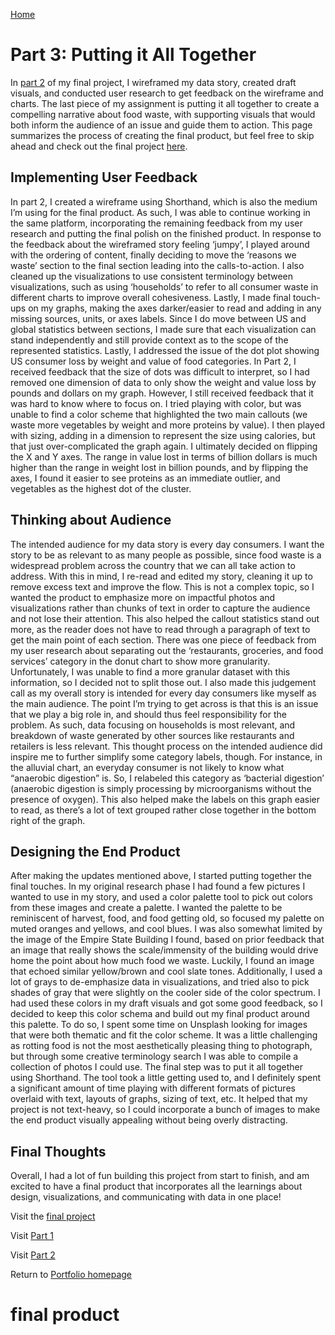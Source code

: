 [Home](/README.md)

# Part 3: Putting it All Together

In [part 2](final_project_part_2.md) of my final project, I wireframed my data story, created draft visuals, and conducted user research to get feedback on the wireframe and charts. The last piece of my assignment is putting it all together to create a compelling narrative about food waste, with supporting visuals that would both inform the audience of an issue and guide them to action. This page summarizes the process of creating the final product, but feel free to skip ahead and check out the final project [here](https://carnegiemellon.shorthandstories.com/waste-not-want-not/index.html). 

## Implementing User Feedback

In part 2, I created a wireframe using Shorthand, which is also the medium I’m using for the final product. As such, I was able to continue working in the same platform, incorporating the remaining feedback from my user research and putting the final polish on the finished product. 
In response to the feedback about the wireframed story feeling ‘jumpy’, I played around with the ordering of content, finally deciding to move the ‘reasons we waste’ section to the final section leading into the calls-to-action. I also cleaned up the visualizations to use consistent terminology between visualizations, such as using ‘households’ to refer to all consumer waste in different charts to improve overall cohesiveness. 
Lastly, I made final touch-ups on my graphs, making the axes darker/easier to read and adding in any missing sources, units, or axes labels. Since I do move between US and global statistics between sections, I made sure that each visualization can stand independently and still provide context as to the scope of the represented statistics. Lastly, I addressed the issue of the dot plot showing US consumer loss by weight and value of food categories. In Part 2, I received feedback that the size of dots was difficult to interpret, so I had removed one dimension of data to only show the weight and value loss by pounds and dollars on my graph. However, I still received feedback that it was hard to know where to focus on. I tried playing with color, but was unable to find a color scheme that highlighted the two main callouts (we waste more vegetables by weight and more proteins by value). I then played with sizing, adding in a dimension to represent the size using calories, but that just over-complicated the graph again. I ultimately decided on flipping the X and Y axes. The range in value lost in terms of billion dollars is much higher than the range in weight lost in billion pounds, and by flipping the axes, I found it easier to see proteins as an immediate outlier, and vegetables as the highest dot of the cluster. 

## Thinking about Audience

The intended audience for my data story is every day consumers. I want the story to be as relevant to as many people as possible, since food waste is a widespread problem across the country that we can all take action to address. With this in mind, I re-read and edited my story, cleaning it up to remove excess text and improve the flow. This is not a complex topic, so I wanted the product to emphasize more on impactful photos and visualizations rather than chunks of text in order to capture the audience and not lose their attention. This also helped the callout statistics stand out more, as the reader does not have to read through a paragraph of text to get the main point of each section. 
There was one piece of feedback from my user research about separating out the ‘restaurants, groceries, and food services’ category in the donut chart to show more granularity. Unfortunately, I was unable to find a more granular dataset with this information, so I decided not to split those out. I also made this judgement call as my overall story is intended for every day consumers like myself as the main audience. The point I’m trying to get across is that this is an issue that we play a big role in, and should thus feel responsibility for the problem. As such, data focusing on households is most relevant, and breakdown of waste generated by other sources like restaurants and retailers is less relevant. This thought process on the intended audience did inspire me to further simplify some category labels, though. For instance, in the alluvial chart, an everyday consumer is not likely to know what “anaerobic digestion” is. So, I relabeled this category as ‘bacterial digestion’ (anaerobic digestion is simply processing by microorganisms without the presence of oxygen). This also helped make the labels on this graph easier to read, as there’s a lot of text grouped rather close together in the bottom right of the graph.

## Designing the End Product

After making the updates mentioned above, I started putting together the final touches. In my original research phase I had found a few pictures I wanted to use in my story, and used a color palette tool to pick out colors from these images and create a palette. I wanted the palette to be reminiscent of harvest, food, and food getting old, so focused my palette on muted oranges and yellows, and cool blues. I was also somewhat limited by the image of the Empire State Building I found, based on prior feedback that an image that really shows the scale/immensity of the building would drive home the point about how much food we waste. Luckily, I found an image that echoed similar yellow/brown and cool slate tones. Additionally, I used a lot of grays to de-emphasize data in visualizations, and tried also to pick shades of gray that were slightly on the cooler side of the color spectrum. I had used these colors in my draft visuals and got some good feedback, so I decided to keep this color schema and build out my final product around this palette. To do so, I spent some time on Unsplash looking for images that were both thematic and fit the color scheme. It was a little challenging as rotting food is not the most aesthetically pleasing thing to photograph, but through some creative terminology search I was able to compile a collection of photos I could use. 
The final step was to put it all together using Shorthand. The tool took a little getting used to, and I definitely spent a significant amount of time playing with different formats of pictures overlaid with text, layouts of graphs, sizing of text, etc. It helped that my project is not text-heavy, so I could incorporate a bunch of images to make the end product visually appealing without being overly distracting. 

## Final Thoughts

Overall, I had a lot of fun building this project from start to finish, and am excited to have a final product that incorporates all the learnings about design, visualizations, and communicating with data in one place! 

Visit the [final project](https://carnegiemellon.shorthandstories.com/waste-not-want-not/index.html)

Visit [Part 1](/final_project_part_1.md)

Visit [Part 2](/final_project_part_2.md)

Return to [Portfolio homepage](/README.md)

# final product

<script src="https://carnegiemellon.shorthandstories.com/waste-not-want-not/embed.js"></script>
